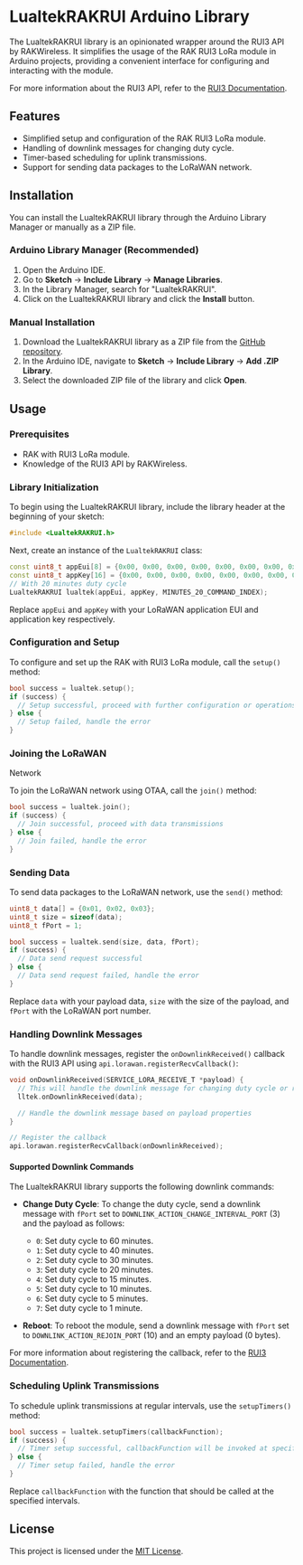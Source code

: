 # LualtekRAKRUI Arduino Library

The LualtekRAKRUI library is an opinionated wrapper around the RUI3 API by RAKWireless. It simplifies the usage of the RAK RUI3 LoRa module in Arduino projects, providing a convenient interface for configuring and interacting with the module.

For more information about the RUI3 API, refer to the [RUI3 Documentation](https://docs.rakwireless.com/RUI3/#overview).


## Features

- Simplified setup and configuration of the RAK RUI3 LoRa module.
- Handling of downlink messages for changing duty cycle.
- Timer-based scheduling for uplink transmissions.
- Support for sending data packages to the LoRaWAN network.

## Installation

You can install the LualtekRAKRUI library through the Arduino Library Manager or manually as a ZIP file.

### Arduino Library Manager (Recommended)

1. Open the Arduino IDE.
2. Go to **Sketch** -> **Include Library** -> **Manage Libraries**.
3. In the Library Manager, search for "LualtekRAKRUI".
4. Click on the LualtekRAKRUI library and click the **Install** button.

### Manual Installation

1. Download the LualtekRAKRUI library as a ZIP file from the [GitHub repository](https://github.com/username/repo).
2. In the Arduino IDE, navigate to **Sketch** -> **Include Library** -> **Add .ZIP Library**.
3. Select the downloaded ZIP file of the library and click **Open**.

## Usage

### Prerequisites

- RAK with RUI3 LoRa module.
- Knowledge of the RUI3 API by RAKWireless.

### Library Initialization

To begin using the LualtekRAKRUI library, include the library header at the beginning of your sketch:

```cpp
#include <LualtekRAKRUI.h>
```

Next, create an instance of the `LualtekRAKRUI` class:

```cpp
const uint8_t appEui[8] = {0x00, 0x00, 0x00, 0x00, 0x00, 0x00, 0x00, 0x00};
const uint8_t appKey[16] = {0x00, 0x00, 0x00, 0x00, 0x00, 0x00, 0x00, 0x00, 0x00, 0x00, 0x00, 0x00, 0x00, 0x00, 0x00, 0x00};
// With 20 minutes duty cycle
LualtekRAKRUI lualtek(appEui, appKey, MINUTES_20_COMMAND_INDEX);
```

Replace `appEui` and `appKey` with your LoRaWAN application EUI and application key respectively.

### Configuration and Setup

To configure and set up the RAK with RUI3 LoRa module, call the `setup()` method:

```cpp
bool success = lualtek.setup();
if (success) {
  // Setup successful, proceed with further configuration or operations
} else {
  // Setup failed, handle the error
}
```

### Joining the LoRaWAN

 Network

To join the LoRaWAN network using OTAA, call the `join()` method:

```cpp
bool success = lualtek.join();
if (success) {
  // Join successful, proceed with data transmissions
} else {
  // Join failed, handle the error
}
```

### Sending Data

To send data packages to the LoRaWAN network, use the `send()` method:

```cpp
uint8_t data[] = {0x01, 0x02, 0x03};
uint8_t size = sizeof(data);
uint8_t fPort = 1;

bool success = lualtek.send(size, data, fPort);
if (success) {
  // Data send request successful
} else {
  // Data send request failed, handle the error
}
```

Replace `data` with your payload data, `size` with the size of the payload, and `fPort` with the LoRaWAN port number.

### Handling Downlink Messages

To handle downlink messages, register the `onDownlinkReceived()` callback with the RUI3 API using `api.lorawan.registerRecvCallback()`:

```cpp
void onDownlinkReceived(SERVICE_LORA_RECEIVE_T *payload) {
  // This will handle the downlink message for changing duty cycle or rebooting
  lltek.onDownlinkReceived(data);

  // Handle the downlink message based on payload properties
}

// Register the callback
api.lorawan.registerRecvCallback(onDownlinkReceived);
```


#### Supported Downlink Commands

The LualtekRAKRUI library supports the following downlink commands:

- **Change Duty Cycle**: To change the duty cycle, send a downlink message with `fPort` set to `DOWNLINK_ACTION_CHANGE_INTERVAL_PORT` (3) and the payload as follows:

  - `0`: Set duty cycle to 60 minutes.
  - `1`: Set duty cycle to 40 minutes.
  - `2`: Set duty cycle to 30 minutes.
  - `3`: Set duty cycle to 20 minutes.
  - `4`: Set duty cycle to 15 minutes.
  - `5`: Set duty cycle to 10 minutes.
  - `6`: Set duty cycle to 5 minutes.
  - `7`: Set duty cycle to 1 minute.

- **Reboot**: To reboot the module, send a downlink message with `fPort` set to `DOWNLINK_ACTION_REJOIN_PORT` (10) and an empty payload (0 bytes).

For more information about registering the callback, refer to the [RUI3 Documentation](https://docs.rakwireless.com/RUI3/LoRaWAN/#registerrecvcallback).

### Scheduling Uplink Transmissions

To schedule uplink transmissions at regular intervals, use the `setupTimers()` method:

```cpp
bool success = lualtek.setupTimers(callbackFunction);
if (success) {
  // Timer setup successful, callbackFunction will be invoked at specified intervals
} else {
  // Timer setup failed, handle the error
}
```

Replace `callbackFunction` with the function that should be called at the specified intervals.

## License

This project is licensed under the [MIT License](LICENSE).
